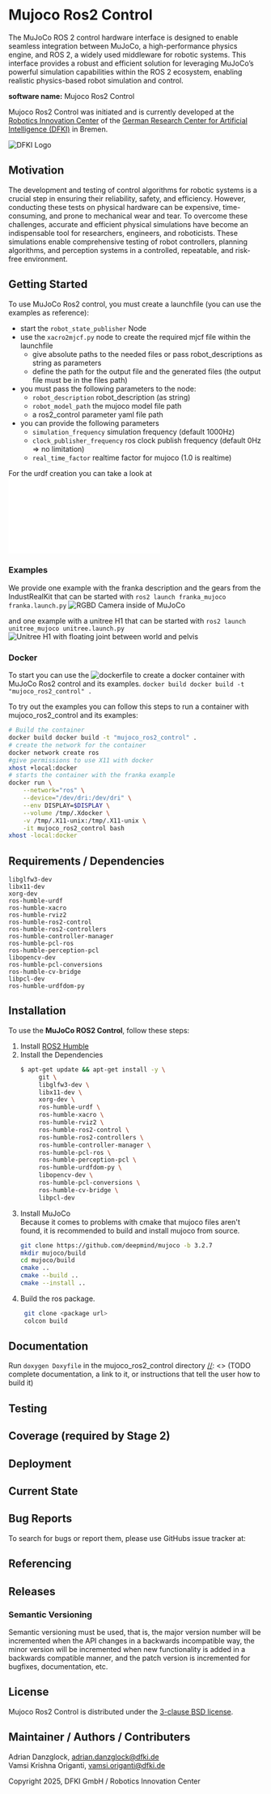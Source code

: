 # Mujoco Ros2 Control

[//]: <> (TODO description of the software)

The MuJoCo ROS 2 control hardware interface is designed to enable seamless integration between MuJoCo, a high-performance physics engine, and ROS 2, a widely used middleware for robotic systems. This interface provides a robust and efficient solution for leveraging MuJoCo’s powerful simulation capabilities within the ROS 2 ecosystem, enabling realistic physics-based robot simulation and control.

[//]: <> (TODO contribution of DFKI / other partners)

**software name:** Mujoco Ros2 Control

Mujoco Ros2 Control was initiated and is currently developed at the
[Robotics Innovation Center](http://robotik.dfki-bremen.de/en/startpage.html) of the
[German Research Center for Artificial Intelligence (DFKI)](http://www.dfki.de) in Bremen.

![DFKI Logo](image.png)

## Motivation
The development and testing of control algorithms for robotic systems is a crucial step in ensuring their reliability, safety, and efficiency. However, conducting these tests on physical hardware can be expensive, time-consuming, and prone to mechanical wear and tear. To overcome these challenges, accurate and efficient physical simulations have become an indispensable tool for researchers, engineers, and roboticists. These simulations enable comprehensive testing of robot controllers, planning algorithms, and perception systems in a controlled, repeatable, and risk-free environment.

## Getting Started
To use MuJoCo Ros2 control, you must create a launchfile (you can use the examples as reference):
- start the ```robot_state_publisher``` Node
- use the ```xacro2mjcf.py``` node to create the required mjcf file within the launchfile
    - give absolute paths to the needed files or pass robot_descriptions as string as parameters
    - define the path for the output file and the generated files (the output file must be in the files path)
- you must pass the following parameters to the node:
    - ```robot_description``` robot_description (as string)
    - ```robot_model_path``` the mujoco model file path
    - a ros2_control parameter yaml file path
- you can provide the following parameters
    - ```simulation_frequency``` simulation frequency (default 1000Hz)
    - ```clock_publisher_frequency``` ros clock publish frequency (default 0Hz => no limitation)
    - ```real_time_factor``` realtime factor for mujoco (1.0 is realtime)

For the urdf creation you can take a look at ![URDF Configuration](./mujoco_ros2_control/README.md)

### Examples
We provide one example with the franka description and the gears from the IndustRealKit that can be started with ```ros2 launch franka_mujoco franka.launch.py```
![RGBD Camera inside of MuJoCo](./paper/figures/franka_rgbd_example.png)

and one example with a unitree H1 that can be started with ```ros2 launch unitree_mujoco unitree.launch.py```
![Unitree H1 with floating joint between world and pelvis](./paper/figures/unitree_h1_example.png)

### Docker
To start you can use the ![dockerfile](./Dockerfile) to create a docker container with MuJoCo Ros2 control and its examples.
```docker build docker build -t "mujoco_ros2_control" .```

To try out the examples you can follow this steps to run a container with mujoco_ros2_control and its examples:
```bash
# Build the container
docker build docker build -t "mujoco_ros2_control" .
# create the network for the container
docker network create ros
#give permissions to use X11 with docker 
xhost +local:docker
# starts the container with the franka example
docker run \
    --network="ros" \
    --device="/dev/dri:/dev/dri" \
    --env DISPLAY=$DISPLAY \
    --volume /tmp/.Xdocker \
    -v /tmp/.X11-unix:/tmp/.X11-unix \
    -it mujoco_ros2_control bash
xhost -local:docker
```


## Requirements / Dependencies
```
libglfw3-dev
libx11-dev
xorg-dev
ros-humble-urdf
ros-humble-xacro
ros-humble-rviz2
ros-humble-ros2-control
ros-humble-ros2-controllers
ros-humble-controller-manager
ros-humble-pcl-ros
ros-humble-perception-pcl
libopencv-dev
ros-humble-pcl-conversions
ros-humble-cv-bridge
libpcl-dev
ros-humble-urdfdom-py
```

[//]: <> (TODO which dependencies do I need?)

## Installation
To use the **MuJoCo ROS2 Control**, follow these steps:
1. Install [ROS2 Humble](https://docs.ros.org/en/humble/Installation.html)
2. Install the Dependencies <br />
   ``` bash
   $ apt-get update && apt-get install -y \
        git \
        libglfw3-dev \
        libx11-dev \
        xorg-dev \
        ros-humble-urdf \
        ros-humble-xacro \
        ros-humble-rviz2 \
        ros-humble-ros2-control \
        ros-humble-ros2-controllers \
        ros-humble-controller-manager \
        ros-humble-pcl-ros \
        ros-humble-perception-pcl \
        ros-humble-urdfdom-py \
        libopencv-dev \
        ros-humble-pcl-conversions \
        ros-humble-cv-bridge \
        libpcl-dev
   ```
3. Install MuJoCo <br />
   Because it comes to problems with cmake that mujoco files aren't found, it is recommended to build and install mujoco from source.
   ``` bash
   git clone https://github.com/deepmind/mujoco -b 3.2.7
   mkdir mujoco/build
   cd mujoco/build
   cmake ..
   cmake --build ..
   cmake --install ..
   ```
4. Build the ros package.
   ```bash
    git clone <package url>
    colcon build
   ```

## Documentation
Run ```doxygen Doxyfile``` in the mujoco_ros2_control directory
[//]: <> (TODO complete documentation, a link to it, or instructions that tell the user how to build it)

## Testing

[//]: <> (TODO document how to run the tests)

## Coverage (required by Stage 2)

[//]: <> (TODO document how the code coverage can be accessed)

## Deployment

[//]: <> (TODO document how to deploy the software)

## Current State

[//]: <> (TODO is it actively developed?)

## Bug Reports

To search for bugs or report them, please use GitHubs issue tracker at:

[//]: <> (TODO put a link to the issue tracker here)

## Referencing

[//]: <> (TODO preferred way of referencing this software, e.g., use publication ...)

## Releases

[//]: <> (TODO release guidelines)

[//]: <> (TODO describe the versioning approach, for example:)

### Semantic Versioning

Semantic versioning must be used, that is, the major version number will be
incremented when the API changes in a backwards incompatible way, the minor
version will be incremented when new functionality is added in a backwards
compatible manner, and the patch version is incremented for bugfixes,
documentation, etc.

## License

<!--[//]: <> (Note: This section is redundant with the LICENSE file. You can omit it if you want.)

[//]: <> (TODO license)

[//]: <> (The New BSD license is recommended by the software board
          ([source](http://wiki.dfki.uni-bremen.de/index.php/Open_Source_License_Recommendation source)).
          This is the corresponding text for the README.md:)-->

Mujoco Ros2 Control is distributed under the [3-clause BSD license](https://opensource.org/licenses/BSD-3-Clause).

## Maintainer / Authors / Contributers

[//]: <> (TODO document who contributes to the software)

[//]: <> (Your employee has the copyright of your work. If you collaborate with other partners,
          the copyright is shared between involved institutes. You can write, for example,)
Adrian Danzglock,       adrian.danzglock@dfki.de \
Vamsi Krishna Origanti, vamsi.origanti@dfki.de

Copyright 2025, DFKI GmbH / Robotics Innovation Center

[//]: <> (if the software is a result of a cooperation of the DFKI  RIC and the Robotics Research Group.)